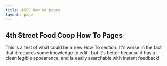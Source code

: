 ```yaml
---
title: 4SFC How to pages
layout: page
---
```


## 4th Street Food Coop How To Pages

This is a test of what could be a new How To section. It's worse in the fact that it requires some knowledge to edit.. but it's better because it has a clean legible appearance, and is easily searchable with instant feedback!